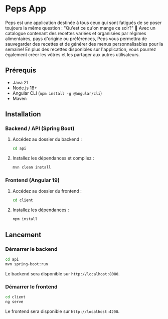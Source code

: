 # Peps App

Peps est une application destinée à tous ceux qui sont fatigués de se poser toujours la même question : "Qu'est ce qu'on mange ce soir?" 🥪
Avec un catalogue contenant des recettes variées et organisées par régimes alimentaires, pays d'origine ou préférences, Peps vous permettra de sauvegarder des recettes et de générer des menus personnalisables pour la semaine! En plus des recettes disponibles sur l'application, vous pourrez également créer les vôtres et les partager aux autres utilisateurs.

## Prérequis

- Java 21
- Node.js 18+
- Angular CLI (`npm install -g @angular/cli`)
- Maven

## Installation

### Backend / API (Spring Boot)

1. Accédez au dossier du backend :
    ```bash
    cd api
    ```
2. Installez les dépendances et compilez :
    ```bash
    mvn clean install
    ```

### Frontend (Angular 19)

1. Accédez au dossier du frontend :
    ```bash
    cd client
    ```
2. Installez les dépendances :
    ```bash
    npm install
    ```

## Lancement

### Démarrer le backend

```bash
cd api
mvn spring-boot:run
```

Le backend sera disponible sur `http://localhost:8080`.

### Démarrer le frontend

```bash
cd client
ng serve
```

Le frontend sera disponible sur `http://localhost:4200`.

